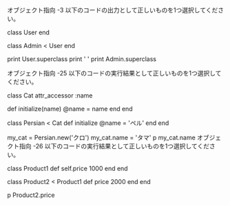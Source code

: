 
オブジェクト指向 -3
以下のコードの出力として正しいものを1つ選択してください。

class User
end

class Admin < User
end

print User.superclass
print ' '
print Admin.superclass

オブジェクト指向 -25
以下のコードの実行結果として正しいものを1つ選択してください。

class Cat
  attr_accessor :name

  def initialize(name)
    @name = name
  end
end

class Persian < Cat
  def initialize
    @name = 'ペル'
  end
end

my_cat = Persian.new('クロ')
my_cat.name = 'タマ'
p my_cat.name
オブジェクト指向 -26
以下のコードの実行結果として正しいものを1つ選択してください。

class Product1
  def self.price
    1000
  end
end

class Product2 < Product1
  def price
    2000
  end
end

p Product2.price
